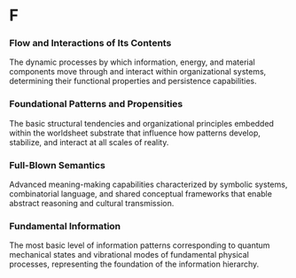 # F

### Flow and Interactions of Its Contents
The dynamic processes by which information, energy, and material components move through and interact within organizational systems, determining their functional properties and persistence capabilities.

### Foundational Patterns and Propensities
The basic structural tendencies and organizational principles embedded within the worldsheet substrate that influence how patterns develop, stabilize, and interact at all scales of reality.

### Full-Blown Semantics
Advanced meaning-making capabilities characterized by symbolic systems, combinatorial language, and shared conceptual frameworks that enable abstract reasoning and cultural transmission.

### Fundamental Information
The most basic level of information patterns corresponding to quantum mechanical states and vibrational modes of fundamental physical processes, representing the foundation of the information hierarchy.
